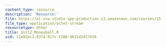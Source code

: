 ```yaml
---
content_type: resource
description: 'Resource:'
file: https://ol-ocw-studio-app-production.s3.amazonaws.com/courses/15-071-the-analytics-edge-spring-2017/12e92ec2937a917cf288db31d2d27450_Unit2_Moneyball.R
file_type: application/octet-stream
resourcetype: Other
title: Unit2_Moneyball.R
uid: 12e92ec2-937a-917c-f288-db31d2d27450
---
```


